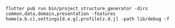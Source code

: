 

`flutter pub run bin/project_structure_generator -dirs common,data,domain,presentation -features home[a.b.c],settings[d.e.g],profile[z.d.j] -path lib/debug -f
`